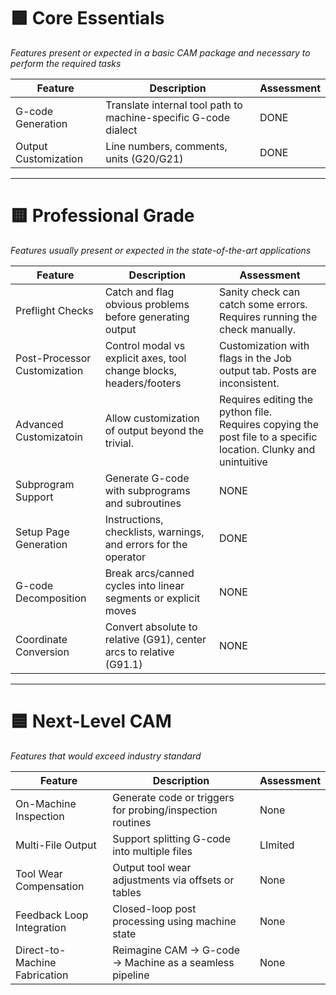 
# 🟩 Core Essentials
*Features present or expected in a basic CAM package and necessary to perform the required tasks*

| Feature              | Description                                                     | Assessment |
| -------------------- | --------------------------------------------------------------- | ---------- |
| G-code Generation    | Translate internal tool path to machine-specific G-code dialect | DONE       |
| Output Customization | Line numbers, comments, units (G20/G21)                         | DONE       |

---

# 🟨 Professional Grade
*Features usually present or expected in the state-of-the-art applications*

| Feature                      | Description                                                         | Assessment                                                                                                          |
| ---------------------------- | ------------------------------------------------------------------- | ------------------------------------------------------------------------------------------------------------------- |
| Preflight Checks             | Catch and flag obvious problems before generating output            | Sanity check can catch some errors.  Requires running the check manually.                                           |
| Post-Processor Customization | Control modal vs explicit axes, tool change blocks, headers/footers | Customization with flags in the Job output tab.  Posts are inconsistent.                                            |
| Advanced Customizatoin       | Allow customization of output beyond the trivial.                   | Requires editing the python file.<br>Requires copying the post file to a specific location.  Clunky and unintuitive |
| Subprogram Support           | Generate G-code with subprograms and subroutines                    | NONE                                                                                                                |
| Setup Page Generation        | Instructions, checklists, warnings, and errors for the operator     | DONE                                                                                                                |
| G-code Decomposition         | Break arcs/canned cycles into linear segments or explicit moves     | NONE                                                                                                                |
| Coordinate Conversion        | Convert absolute to relative (G91), center arcs to relative (G91.1) | NONE                                                                                                                |

---

# 🟦 Next-Level CAM
*Features that would exceed industry standard*

| Feature                       | Description                                               | Assessment |
| ----------------------------- | --------------------------------------------------------- | ---------- |
| On-Machine Inspection         | Generate code or triggers for probing/inspection routines | None       |
| Multi-File Output             | Support splitting G-code into multiple files              | LImited    |
| Tool Wear Compensation        | Output tool wear adjustments via offsets or tables        | None       |
| Feedback Loop Integration     | Closed-loop post processing using machine state           | None       |
| Direct-to-Machine Fabrication | Reimagine CAM → G-code → Machine as a seamless pipeline   | None       |
